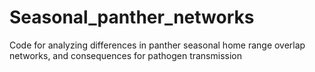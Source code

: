 # Seasonal_panther_networks
Code for analyzing differences in panther seasonal home range overlap networks, and consequences for pathogen transmission

